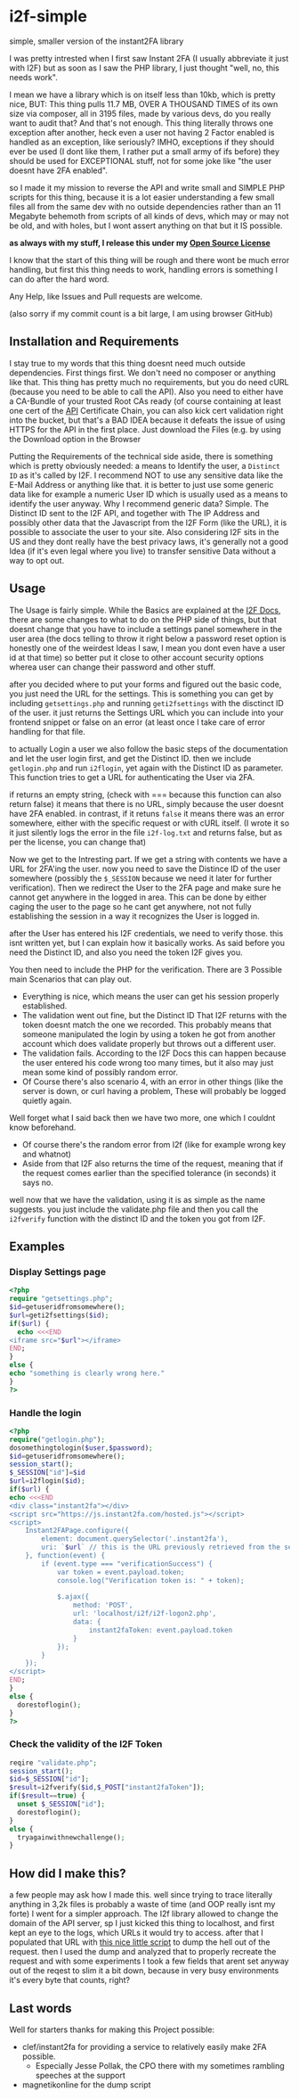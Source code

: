 # i2f-simple
simple, smaller version of the instant2FA library

I was pretty intrested when I first saw Instant 2FA (I usually abbreviate it just with I2F) but as soon as I saw the PHP library, I just thought "well, no, this needs work".

I mean we have a library which is on itself less than 10kb, which is pretty nice, BUT: This thing pulls 11.7 MB, OVER A THOUSAND TIMES of its own size via composer, all in 3195 files, made by various devs, do you really want to audit that? And that's not enough. This thing literally throws one exception after another, heck even a user not having 2 Factor enabled is handled as an exception, like seriously? IMHO, exceptions if they should ever be used (I dont like them, I rather put a small army of ifs before) they should be used for EXCEPTIONAL stuff, not for some joke like "the user doesnt have 2FA enabled".

so I made it my mission to reverse the API and write small and SIMPLE PHP scripts for this thing, because it is a lot easier understanding a few small files all from the same dev with no outside dependencies rather than an 11 Megabyte behemoth from scripts of all kinds of devs, which may or may not be old, and with holes, but I wont assert anything on that but it IS possible.

**as always with my stuff, I release this under my [Open Source License](https://github.com/My1/My1-OSL/blob/master/My1-OSL.md)**

I know that the start of this thing will be rough and there wont be much error handling, but first this thing needs to work, handling errors is something I can do after the hard word.

Any Help, like Issues and Pull requests are welcome.

(also sorry if my commit count is a bit large, I am using browser GitHub)

## Installation and Requirements
I stay true to my words that this thing doesnt need much outside dependencies.
First things first. We don't need no composer or anything like that.
This thing has pretty much no requirements, but you do need cURL (because you need to be able to call the API).
Also you need to either have a CA-Bundle of your trusted Root CAs ready (of course containing at least one cert of the [API](https://api.instant2fa.com/) Certificate Chain, you can also kick cert validation right into the bucket, but that's a BAD IDEA because it defeats the issue of using HTTPS for the API in the first place.
Just download the Files (e.g. by using the Download option in the Browser

Putting the Requirements of the technical side aside, there is something which is pretty obviously needed: a means to Identify the user, a `Distinct ID` as it's called by I2F. I recommend NOT to use any sensitive data like the E-Mail Address or anything like that. it is better to just use some generic data like for example a numeric User ID which is usually used as a means to identify the user anyway.
Why I recommend generic data? Simple. The Distinct ID sent to the I2F API, and together with The IP Address and possibly other data that the Javascript from the I2F Form (like the URL), it is possible to associate the user to your site.
Also considering I2F sits in the US and they dont really have the best privacy laws, it's generally not a good Idea (if it's even legal where you live) to transfer sensitive Data without a way to opt out.

## Usage
The Usage is fairly simple. While the Basics are explained at the [I2F Docs](http://docs.instant2fa.com/docs), there are some changes to what to do on the PHP side of things, but that doesnt change that you have to include a settings panel somewhere in the user area (the docs telling to throw it right below a password reset option is honestly one of the weirdest Ideas I saw, I mean you dont even have a user id at that time) so better put it close to other account security options wherea user can change their password and other stuff.

after you decided where to put your forms and figured out the basic code, you just need the URL for the settings. This is something you can get by including `getsettings.php` and running `geti2fsettings` with the disctinct ID of the user.
it just returns the Settings URL which you can include into your frontend snippet or false on an error (at least once I take care of error handling for that file.

to actually Login a user we also follow the basic steps of the documentation and let the user login first, and get the Distinct ID.
then we include `getlogin.php` and run `i2flogin`, yet again with the Distinct ID as parameter.
This function tries to get a URL for authenticating the User via 2FA.

if returns an empty string, (check with === because this function can also return false) it means that there is no URL, simply because the user doesnt have 2FA enabled.
in contrast, if it retuns `false` it means there was an error somewhere, either with the specific request or with cURL itself.
(I wrote it so it just silently logs the error in the file `i2f-log.txt` and returns false, but as per the license, you can change that)

Now we get to the Intresting part. If we get a string with contents we have a URL for 2FA'ing the user. now you need to save the Distince ID of the user somewhere (possibly the `$_SESSION` because we need it later for further verification). Then we redirect the User to the 2FA page and make sure he cannot get anywhere in the logged in area. This can be done by either caging the user to the page so he cant get anywhere, not not fully establishing the session in a way it recognizes the User is logged in.

after the User has entered his I2F credentials, we need to verify those. this isnt written yet, but I can explain how it basically works.
As said before you need the Distinct ID, and also you need the token I2F gives you.

You then need to include the PHP for the verification.
There are 3 Possible main Scenarios that can play out.
* Everything is nice, which means the user can get his session properly established.
* The validation went out fine, but the Distinct ID That I2F returns with the token doesnt match the one we recorded. This probably means that someone manipulated the login by using a token he got from another account which does validate properly but throws out a different user.
* The validation fails. According to the I2F Docs this can happen because the user entered his code wrong too many times, but it also may just mean some kind of possibly random error.
* Of Course there's also scenario 4, with an error in other things (like the server is down, or curl having a problem, These will probably be logged quietly again.

Well forget what I said back then we have two more, one which I couldnt know beforehand.
* Of course there's the random error from I2f (like for example wrong key and whatnot)
* Aside from that I2F also returns the time of the request, meaning that if the request comes earlier than the specified tolerance (in seconds) it says no.

well now that we have the validation, using it is as simple as the name suggests. you just include the validate.php file and then you call the `i2fverify` function with the distinct ID and the token you got from I2F.

## Examples
### Display Settings page
```php
<?php
require "getsettings.php";
$id=getuseridfromsomewhere();
$url=geti2fsettings($id);
if($url) {
  echo <<<END
<iframe src="$url"></iframe>
END;
}
else {
echo "something is clearly wrong here."
}
?>
```
### Handle the login
```php
<?php
require("getlogin.php");
dosomethingtologin($user,$password);
$id=getuseridfromsomewhere();
session_start();
$_SESSION["id"]=$id
$url=i2flogin($id);
if($url) {
echo <<<END
<div class="instant2fa"></div>
<script src="https://js.instant2fa.com/hosted.js"></script>
<script>
    Instant2FAPage.configure({
        element: document.querySelector('.instant2fa'),
        uri: `$url` // this is the URL previously retrieved from the server
    }, function(event) {
        if (event.type === "verificationSuccess") {
            var token = event.payload.token;
            console.log("Verification token is: " + token);
            
            $.ajax({
                method: 'POST',
                url: 'localhost/i2f/i2f-logon2.php',
                data: {
                    instant2faToken: event.payload.token
                }
            });
        }
    });
</script>
END;
}
else {
  dorestoflogin();
}
?>
```
### Check the validity of the I2F Token
```php
reqire "validate.php";
session_start();
$id=$_SESSION["id"];
$result=i2fverify($id,$_POST["instant2faToken"]);
if($result==true) {
  unset $_SESSION["id"];
  dorestoflogin();
}
else {
  tryagainwithnewchallenge();
}
```
## How did I make this?
a few people may ask how I made this.
well since trying to trace literally anything in 3,2k files is probably a waste of time (and OOP really isnt my forte) I went for a simpler approach. The I2f library allowed to change the domain of the API server, sp I just kicked this thing to localhost, and first kept an eye to the logs, which URLs it would try to access. after that I populated that URL with [this nice little script](https://gist.github.com/magnetikonline/650e30e485c0f91f2f40) to dump the hell out of the request. then I used the dump and analyzed that to properly recreate the request and with some experiments I took a few fields that arent set anyway out of the reqest to slim it a bit down, because in very busy environments it's every byte that counts, right?
## Last words
Well for starters thanks for making this Project possible:
* clef/instant2fa for providing a service to relatively easily make 2FA possible.
  * Especially Jesse Pollak, the CPO there with my sometimes rambling speeches at the support
* magnetikonline for the dump script
